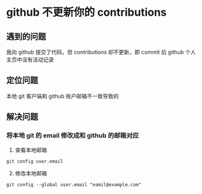 # github 不更新你的 contributions
## 遇到的问题
我向 github 提交了代码，但 contributions 却不更新，即 commit 后 github 个人主页中没有活动记录

## 定位问题
本地 git 客户端和 github 账户邮箱不一致导致的

## 解决问题
### 将本地 git 的 email 修改成和 github 的邮箱对应
1. 查看本地邮箱

```
git config user.email
```

2. 修改本地邮箱

```
git config --global user.email "eamil@example.com"
```
